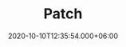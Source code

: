---
title: Patch
date: 2020-10-10T12:35:54.000+06:00
image: "/images/works/patch.jpg"
what: Virtual Reality Tool
description: HELLO
---